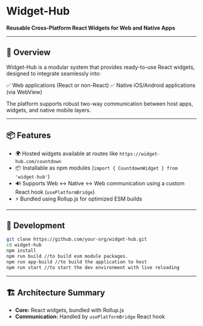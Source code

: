 # Widget-Hub

**Reusable Cross-Platform React Widgets for Web and Native Apps**

---

## 🚀 Overview

Widget-Hub is a modular system that provides ready-to-use React widgets, designed to integrate seamlessly into:

✅ Web applications (React or non-React)
✅ Native iOS/Android applications (via WebView)

The platform supports robust two-way communication between host apps, widgets, and native mobile layers.

---

## 📦 Features

* 🌍 Hosted widgets available at routes like `https://widget-hub.com/countdown`
* 📦 Installable as npm modules (`import { CountdownWidget } from 'widget-hub'`)
* 🔊 Supports Web ↔ Native ↔ Web communication using a custom React hook (`usePlatformBridge`)
* ⚡ Bundled using Rollup.js for optimized ESM  builds

---

## 🔧 Development

```bash
git clone https://github.com/your-org/widget-hub.git
cd widget-hub
npm install
npm run build //to build esm module packages.
npm run app-build //to build the application to host
npm run start //to start the dev environment with live reloading 
```

---

## 🏗 Architecture Summary

* **Core:** React widgets, bundled with Rollup.js
* **Communication:** Handled by `usePlatformBridge` React hook

